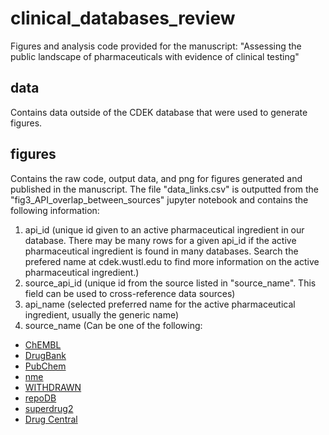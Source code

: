# clinical_databases_review
Figures and analysis code provided for the manuscript:
"Assessing the public landscape of pharmaceuticals with evidence of clinical testing"

## data
Contains data outside of the CDEK database that were used to generate figures.

## figures
Contains the raw code, output data, and png for figures generated and published in the manuscript. The file "data_links.csv" is outputted from the "fig3_API_overlap_between_sources" jupyter notebook and contains the following information:
1. api_id (unique id given to an active pharmaceutical ingredient in our database. There may be many rows for a given api_id if the active pharmaceutical ingredient is found in many databases. Search the prefered name at cdek.wustl.edu to find more information on the active pharmaceutical ingredient.)
2. source_api_id (unique id from the source listed in "source_name". This field can be used to cross-reference data sources)
3. api_name (selected preferred name for the active pharmaceutical ingredient, usually the generic name)
4. source_name (Can be one of the following: 
* [ChEMBL](https://www.ebi.ac.uk/chembl)
* [DrugBank](https://www.drugbank.ca)
* [PubChem](https://pubchem.ncbi.nlm.nih.gov)
* [nme](http://cribdb.wustl.edu)
* [WITHDRAWN](http://cheminfo.charite.de/withdrawn)
* [repoDB](http://apps.chiragjpgroup.org/repoDB)
* [superdrug2](http://cheminfo.charite.de/superdrug2)
* [Drug Central](http://drugcentral.org)